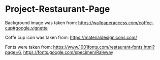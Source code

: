 # Project-Restaurant-Page

Background image was taken from:
https://wallpaperaccess.com/coffee-cup#google_vignette

Coffe cup icon was taken from:
https://materialdesignicons.com/

Fonts were taken from:
https://www.1001fonts.com/restaurant-fonts.html?page=6,
https://fonts.google.com/specimen/Raleway
